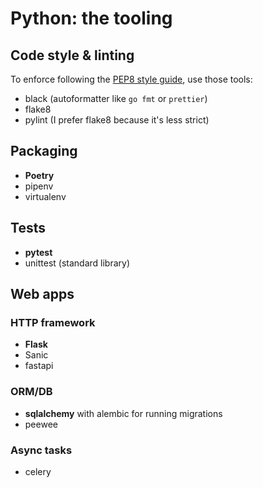 # Python: the tooling

## Code style & linting

To enforce following the [PEP8 style guide](https://www.python.org/dev/peps/pep-0008/), use those tools:

- black (autoformatter like `go fmt` or `prettier`)
- flake8
- pylint (I prefer flake8 because it's less strict)

## Packaging

- **Poetry**
- pipenv
- virtualenv

## Tests

- **pytest**
- unittest (standard library)

## Web apps

### HTTP framework

- **Flask**
- Sanic
- fastapi

### ORM/DB

- **sqlalchemy** with alembic for running migrations
- peewee

### Async tasks

- celery